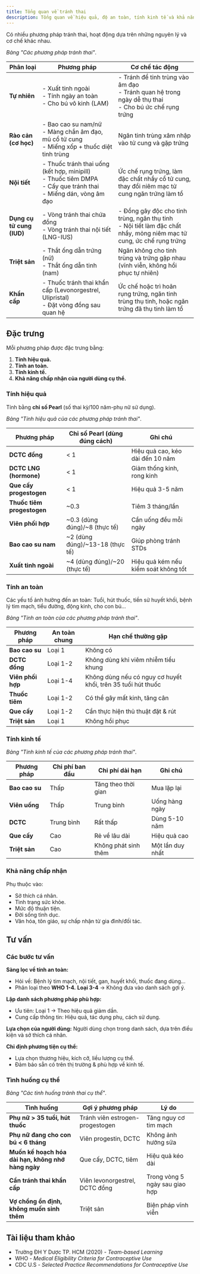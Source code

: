 ```yaml
---
title: Tổng quan về tránh thai
description: Tổng quan về hiệu quả, độ an toàn, tính kinh tế và khả năng chấp nhận của các phương pháp tránh thai.
---
```


Có nhiều phương pháp tránh thai, hoạt động dựa trên những nguyên lý và cơ chế khác nhau.

_Bảng "Các phương pháp tránh thai"_.

| Phân loại                 | Phương pháp                                                                                                             | Cơ chế tác động                                                                                                         |
| ------------------------- | ----------------------------------------------------------------------------------------------------------------------- | ----------------------------------------------------------------------------------------------------------------------- |
| **Tự nhiên**              | - Xuất tinh ngoài <br>- Tính ngày an toàn <br>- Cho bú vô kinh (LAM)                                                    | - Tránh để tinh trùng vào âm đạo <br>- Tránh quan hệ trong ngày dễ thụ thai <br>- Cho bú ức chế rụng trứng              |
| **Rào cản (cơ học)**      | - Bao cao su nam/nữ <br>- Màng chắn âm đạo, mũ cổ tử cung <br>- Miếng xốp + thuốc diệt tinh trùng                       | Ngăn tinh trùng xâm nhập vào tử cung và gặp trứng                                                                       |
| **Nội tiết**              | - Thuốc tránh thai uống (kết hợp, minipill) <br>- Thuốc tiêm DMPA <br>- Cấy que tránh thai <br>- Miếng dán, vòng âm đạo | Ức chế rụng trứng, làm đặc chất nhầy cổ tử cung, thay đổi niêm mạc tử cung ngăn trứng làm tổ                            |
| **Dụng cụ tử cung (IUD)** | - Vòng tránh thai chứa đồng <br>- Vòng tránh thai nội tiết (LNG-IUS)                                                    | - Đồng gây độc cho tinh trùng, ngăn thụ tinh <br>- Nội tiết làm đặc chất nhầy, mỏng niêm mạc tử cung, ức chế rụng trứng |
| **Triệt sản**             | - Thắt ống dẫn trứng (nữ) <br>- Thắt ống dẫn tinh (nam)                                                                 | Ngăn không cho tinh trùng và trứng gặp nhau (vĩnh viễn, không hồi phục tự nhiên)                                        |
| **Khẩn cấp**              | - Thuốc tránh thai khẩn cấp (Levonorgestrel, Ulipristal) <br>- Đặt vòng đồng sau quan hệ                                | Ức chế hoặc trì hoãn rụng trứng, ngăn tinh trùng thụ tinh, hoặc ngăn trứng đã thụ tinh làm tổ                           |

## Đặc trưng

Mỗi phương pháp được đặc trưng bằng:

1. **Tính hiệu quả.**
2. **Tính an toàn.**
3. **Tính kinh tế.**
4. **Khả năng chấp nhận của người dùng cụ thể.**

### Tính hiệu quả

Tính bằng **chỉ số Pearl** (số thai kỳ/100 năm-phụ nữ sử dụng).

_Bảng "Tính hiệu quả của các phương pháp tránh thai"_.

| Phương pháp                | Chỉ số Pearl (dùng đúng cách)   | Ghi chú                              |
| -------------------------- | ------------------------------- | ------------------------------------ |
| **DCTC đồng**              | < 1                             | Hiệu quả cao, kéo dài đến 10 năm     |
| **DCTC LNG (hormone)**     | < 1                             | Giảm thống kinh, rong kinh           |
| **Que cấy progestogen**    | < 1                             | Hiệu quả 3-5 năm                     |
| **Thuốc tiêm progestogen** | ~0.3                            | Tiêm 3 tháng/lần                     |
| **Viên phối hợp**          | ~0.3 (dùng đúng)/~8 (thực tế)   | Cần uống đều mỗi ngày                |
| **Bao cao su nam**         | ~2 (dùng đúng)/~13-18 (thực tế) | Giúp phòng tránh STDs                |
| **Xuất tinh ngoài**        | ~4 (dùng đúng)/~20 (thực tế)    | Hiệu quả kém nếu kiểm soát không tốt |

### Tính an toàn

Các yếu tố ảnh hưởng đến an toàn: Tuổi, hút thuốc, tiền sử huyết khối, bệnh lý tim mạch, tiểu đường, động kinh, cho con bú...

_Bảng "Tính an toàn của các phương pháp tránh thai"_.

| Phương pháp       | An toàn chung | Hạn chế thường gặp                                           |
| ----------------- | ------------- | ------------------------------------------------------------ |
| **Bao cao su**    | Loại 1        | Không có                                                     |
| **DCTC đồng**     | Loại 1-2      | Không dùng khi viêm nhiễm tiểu khung                         |
| **Viên phối hợp** | Loại 1-4      | Không dùng nếu có nguy cơ huyết khối, trên 35 tuổi hút thuốc |
| **Thuốc tiêm**    | Loại 1-2      | Có thể gây mất kinh, tăng cân                                |
| **Que cấy**       | Loại 1-2      | Cần thực hiện thủ thuật đặt & rút                            |
| **Triệt sản**     | Loại 1        | Không hồi phục                                               |

### Tính kinh tế

_Bảng "Tính kinh tế của các phương pháp tránh thai"_.

| Phương pháp    | Chi phí ban đầu | Chi phí dài hạn      | Ghi chú          |
| -------------- | --------------- | -------------------- | ---------------- |
| **Bao cao su** | Thấp            | Tăng theo thời gian  | Mua lặp lại      |
| **Viên uống**  | Thấp            | Trung bình           | Uống hàng ngày   |
| **DCTC**       | Trung bình      | Rất thấp             | Dùng 5-10 năm    |
| **Que cấy**    | Cao             | Rẻ về lâu dài        | Hiệu quả cao     |
| **Triệt sản**  | Cao             | Không phát sinh thêm | Một lần duy nhất |

### Khả năng chấp nhận

Phụ thuộc vào:

- Sở thích cá nhân.
- Tình trạng sức khỏe.
- Mức độ thuận tiện.
- Đời sống tình dục.
- Văn hóa, tôn giáo, sự chấp nhận từ gia đình/đối tác.

## Tư vấn

### Các bước tư vấn

**Sàng lọc về tính an toàn:**

- Hỏi về: Bệnh lý tim mạch, nội tiết, gan, huyết khối, thuốc đang dùng...
- Phân loại theo **WHO 1-4.** **Loại 3-4** → Không đưa vào danh sách gợi ý.

**Lập danh sách phương pháp phù hợp:**

- Ưu tiên: Loại 1 → Theo hiệu quả giảm dần.
- Cung cấp thông tin: Hiệu quả, tác dụng phụ, cách sử dụng.

**Lựa chọn của người dùng:** Người dùng chọn trong danh sách, dựa trên điều kiện và sở thích cá nhân.

**Chỉ định phương tiện cụ thể:**

- Lựa chọn thương hiệu, kích cỡ, liều lượng cụ thể.
- Đảm bảo sẵn có trên thị trường & phù hợp về kinh tế.

### Tình huống cụ thể

_Bảng "Các tình huống tránh thai cụ thể"_.

| Tình huống                                         | Gợi ý phương pháp               | Lý do                          |
| -------------------------------------------------- | ------------------------------- | ------------------------------ |
| **Phụ nữ > 35 tuổi, hút thuốc**                    | Tránh viên estrogen-progestogen | Tăng nguy cơ tim mạch          |
| **Phụ nữ đang cho con bú < 6 tháng**               | Viên progestin, DCTC            | Không ảnh hưởng sữa            |
| **Muốn kế hoạch hóa dài hạn, không nhớ hàng ngày** | Que cấy, DCTC, tiêm             | Hiệu quả kéo dài               |
| **Cần tránh thai khẩn cấp**                        | Viên levonorgestrel, DCTC đồng  | Trong vòng 5 ngày sau giao hợp |
| **Vợ chồng ổn định, không muốn sinh thêm**         | Triệt sản                       | Biện pháp vĩnh viễn            |

## Tài liệu tham khảo

- Trường ĐH Y Dược TP. HCM (2020) - _Team-based Learning_
- WHO - _Medical Eligibility Criteria for Contraceptive Use_
- CDC U.S - _Selected Practice Recommendations for Contraceptive Use_

